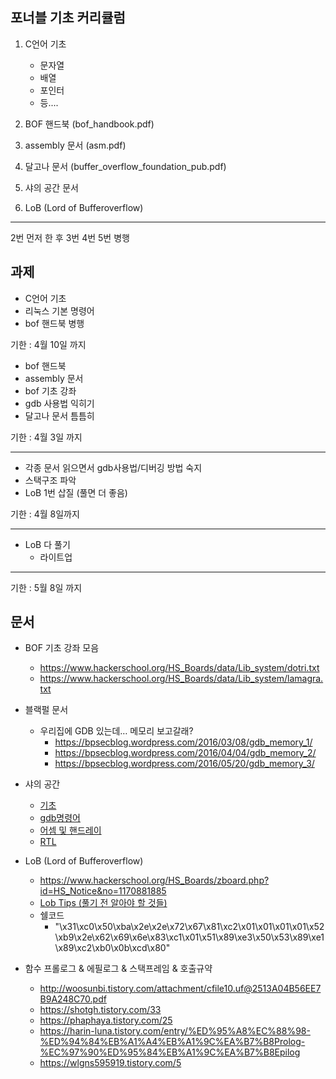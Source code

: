 ## 포너블 기초 커리큘럼

1. C언어 기초 

   - 문자열 

   * 배열 
   * 포인터 
   * 등.... 

2. BOF 핸드북 (bof_handbook.pdf) 

3. assembly 문서 (asm.pdf) 

4. 달고나 문서 (buffer_overflow_foundation_pub.pdf) 

5. 샤의 공간 문서

6. LoB (Lord of Bufferoverflow)

-------------

2번 먼저 한 후 3번 4번 5번 병행

## 과제

- C언어 기초 
- 리눅스 기본 명령어
- bof 핸드북 병행

기한 : 4월 10일 까지 

* bof 핸드북 
* assembly 문서 
* bof 기초 강좌 
* gdb 사용법 익히기
* 달고나 문서 틈틈히

기한 : 4월 3일 까지 

------------

- 각종 문서 읽으면서 gdb사용법/디버깅 방법 숙지
- 스택구조 파악
- LoB 1번 삽질 (풀면 더 좋음)

기한 : 4월 8일까지

------

- LoB 다 풀기
  - 라이트업

--------

기한 :  5월 8일 까지



## 문서

* BOF 기초 강좌 모음 

  - https://www.hackerschool.org/HS_Boards/data/Lib_system/dotri.txt

  * <https://www.hackerschool.org/HS_Boards/data/Lib_system/lamagra.txt>

* 블랙펄 문서

  * 우리집에 GDB 있는데… 메모리 보고갈래?
    * https://bpsecblog.wordpress.com/2016/03/08/gdb_memory_1/
    * <https://bpsecblog.wordpress.com/2016/04/04/gdb_memory_2/>
    * <https://bpsecblog.wordpress.com/2016/05/20/gdb_memory_3/>

* 샤의 공간

  * [기초](https://shayete.tistory.com/entry/1-%EC%8B%9C%EC%8A%A4%ED%85%9C-%ED%95%B4%ED%82%B9%EC%9D%B4%EB%9E%80-linux-%EA%B8%B0%EC%B4%88%EB%AA%85%EB%A0%B9%EC%96%B4-vim-%EB%AA%85%EB%A0%B9%EC%96%B4-%EC%82%AC%EC%9A%A9%EB%B2%95 )
  * [gdb명령어](<https://shayete.tistory.com/entry/2-Stack-Corruption-gdb-%EB%AA%85%EB%A0%B9%EC%96%B4?category=857069>)
  * [어셈 및 핸드레이](<https://shayete.tistory.com/entry/3-%ED%95%B8%EB%93%9C%EB%A0%88%EC%9D%B4-%EA%B8%B0%EB%B3%B8-%EC%96%B4%EC%85%88%EB%B8%94%EB%A6%AC-%EB%AA%85%EB%A0%B9%EC%96%B4?category=857069>)
  * [RTL](<https://shayete.tistory.com/entry/4-Return-to-Library-RTL?category=857069>)

- LoB (Lord of Bufferoverflow)
  - <https://www.hackerschool.org/HS_Boards/zboard.php?id=HS_Notice&no=1170881885>
  - [Lob Tips (풀기 전 알아야 할 것들)](<https://intadd.tistory.com/106>)
  - 쉘코드
    - "\x31\xc0\x50\xba\x2e\x2e\x72\x67\x81\xc2\x01\x01\x01\x01\x52\xb9\x2e\x62\x69\x6e\x83\xc1\x01\x51\x89\xe3\x50\x53\x89\xe1\x89\xc2\xb0\x0b\xcd\x80"

- 함수 프롤로그 & 에필로그 & 스택프레임 & 호출규약
  - http://woosunbi.tistory.com/attachment/cfile10.uf@2513A04B56EE7B9A248C70.pdf
  - <https://shotgh.tistory.com/33>
  - <https://phaphaya.tistory.com/25>
  - <https://harin-luna.tistory.com/entry/%ED%95%A8%EC%88%98-%ED%94%84%EB%A1%A4%EB%A1%9C%EA%B7%B8Prolog-%EC%97%90%ED%95%84%EB%A1%9C%EA%B7%B8Epilog>
  - <https://wlgns595919.tistory.com/5>